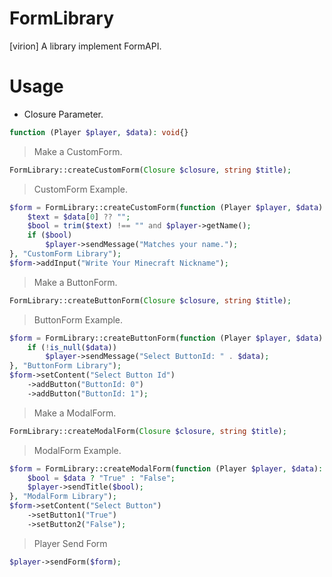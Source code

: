 # FormLibrary
[virion] A library implement FormAPI.

# Usage

- Closure Parameter.
```php
function (Player $player, $data): void{}
````

> Make a CustomForm.
```php
FormLibrary::createCustomForm(Closure $closure, string $title);
```

> CustomForm Example.
```php
$form = FormLibrary::createCustomForm(function (Player $player, $data): void{
    $text = $data[0] ?? "";
    $bool = trim($text) !== "" and $player->getName();
    if ($bool) 
        $player->sendMessage("Matches your name.");
}, "CustomForm Library");
$form->addInput("Write Your Minecraft Nickname");
```

> Make a ButtonForm.
```php
FormLibrary::createButtonForm(Closure $closure, string $title);
```

> ButtonForm Example.
```php
$form = FormLibrary::createButtonForm(function (Player $player, $data): void{
    if (!is_null($data))
        $player->sendMessage("Select ButtonId: " . $data);
}, "ButtonForm Library");
$form->setContent("Select Button Id")
    ->addButton("ButtonId: 0")
    ->addButton("ButtonId: 1");
```

> Make a ModalForm.
```php
FormLibrary::createModalForm(Closure $closure, string $title);
```

> ModalForm Example.
```php
$form = FormLibrary::createModalForm(function (Player $player, $data): void{
    $bool = $data ? "True" : "False";
    $player->sendTitle($bool);
}, "ModalForm Library");
$form->setContent("Select Button")
    ->setButton1("True")
    ->setButton2("False");
```

> Player Send Form
```php
$player->sendForm($form);
```
